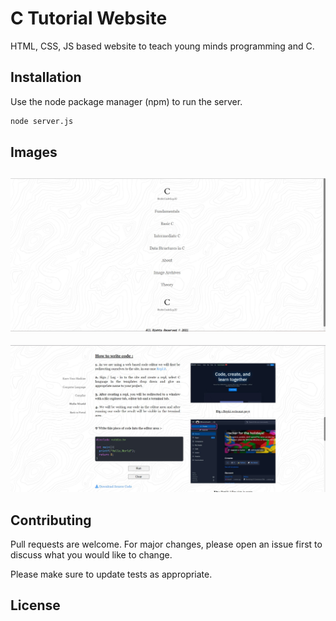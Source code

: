 # C Tutorial Website

HTML, CSS, JS based website to teach young minds programming and C.

## Installation

Use the node package manager (npm) to run the server.

```bash
node server.js
```

## Images

## ![Front Page](/public/Assets/index.jpg)

![Code Page](public/Assets/hello.jpg)

## Contributing

Pull requests are welcome. For major changes, please open an issue first to discuss what you would like to change.

Please make sure to update tests as appropriate.

## License

<!-- [MIT](https://choosealicense.com/licenses/mit/) -->
